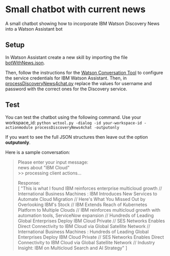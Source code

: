# Small chatbot with current news
A small chatbot showing how to incorporate IBM Watson Discovery News into a Watson Assistant bot

## Setup
In Watson Assistant create a new skill by importing the file [botWithNews.json](botWithNews.json).

Then, follow the instructions for the [Watson Conversation Tool](https://github.com/data-henrik/watson-conversation-tool) to configure the service credentials for IBM Watson Assistant. Then, in [processDiscoveryNews4chat.py](processDiscoveryNews4chat.py) replace the values for username and password with the correct ones for the Discovery service.

## Test
You can test the chatbot using the following command. Use your workspace_id:
`python wctool.py -dialog -id your-workspace-id -actionmodule processDiscoveryNews4chat -outputonly`

If you want to see the full JSON structures then leave out the option **outputonly**.

Here is a sample conversation:
> Please enter your input message:   
> news about "IBM Cloud"   
> \>\> processing client actions...   
>   
> Response:   
> [
  "This is what I found IBM reinforces enterprise multicloud growth // International Business Machines : IBM Introduces New Services to Automate Cloud Migration // Here's What You Missed Out by Overlooking IBM's Stock // IBM Extends Reach of Kubernetes Platform to Multiple Clouds // IBM reinforces multicloud growth with automation tools, ServiceNow expansion // Hundreds of Leading Global Enterprises Deploy IBM Cloud Private // SES Networks Enables Direct Connectivity to IBM Cloud via Global Satellite Network // International Business Machines : Hundreds of Leading Global Enterprises Deploy IBM Cloud Private // SES Networks Enables Direct Connectivity to IBM Cloud via Global Satellite Network // Industry Insight: IBM on Multicloud Search and AI Strategy"
]





